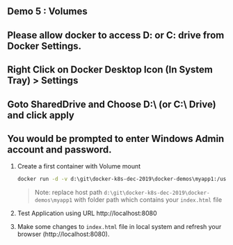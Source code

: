 ## Demo 5 : Volumes

## Please allow docker to access D: or C: drive from Docker Settings.
## Right Click on Docker Desktop Icon (In System Tray) > Settings
## Goto SharedDrive and Choose D:\ (or C:\ Drive) and click apply
## You would be prompted to enter Windows Admin account and password.

1.  Create a first container with Volume mount

    ```bash
    docker run -d -v d:\git\docker-k8s-dec-2019\docker-demos\myapp1:/usr/share/nginx/html/ -p 8080:80 nginx
    ```

    > Note: replace host path `d:\git\docker-k8s-dec-2019\docker-demos\myapp1` with folder path which contains your `index.html` file

2.  Test Application using URL http://localhost:8080

3.  Make some changes to `index.html` file in local system and refresh your browser (http://localhost:8080).